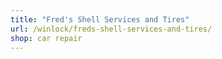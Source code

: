 ```yaml
---
title: "Fred's Shell Services and Tires"
url: /winlock/freds-shell-services-and-tires/
shop: car repair
---
```

